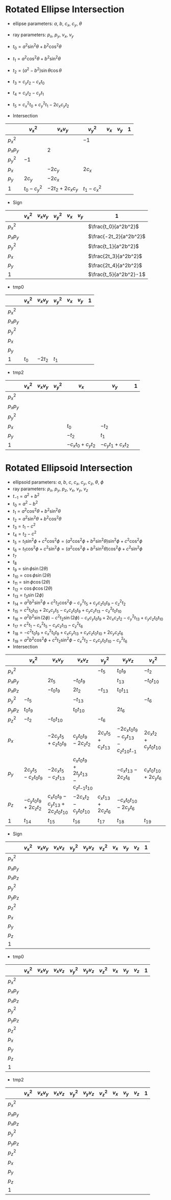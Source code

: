 # Rotated Ellipse Intersection

- ellipse parameters: $a$, $b$, $c_x$, $c_y$, $\theta$
- ray parameters: $p_x$, $p_y$, $v_x$, $v_y$
- $t_0 = a^2\sin^2\theta+b^2\cos^2\theta$
- $t_1 = a^2\cos^2\theta+b^2\sin^2\theta$
- $t_2 = (a^2 - b^2)\sin\theta\cos\theta$
- $t_3 = c_y t_2 - c_x t_0$
- $t_4 = c_x t_2 - c_y t_1$
- $t_5 = c_x^2 t_0 + c_y^2 t_1 - 2 c_x c_y t_2$

- Intersection

|           | $v_x^2$       | $v_x v_y$          | $v_y^2$       | $v_x$ | $v_y$ | $1$ |
|-----------|---------------|--------------------|---------------|-------|-------|-----|
| $p_x^2$   |               |                    | $-1$          |       |       |     |
| $p_x p_y$ |               | $2$                |               |       |       |     |
| $p_y^2$   | $-1$          |                    |               |       |       |     |
| $p_x$     |               | $-2c_y$            | $2c_x$        |       |       |     |
| $p_y$     | $2c_y$        | $-2c_x$            |               |       |       |     |
| $1$       | $t_0 - c_y^2$ | $-2t_2 + 2c_x c_y$ | $t_1 - c_x^2$ |       |       |     |

- Sign

|           | $v_x^2$ | $v_x v_y$ | $v_y^2$ | $v_x$ | $v_y$ | $1$                    |
|-----------|---------|-----------|---------|-------|-------|------------------------|
| $p_x^2$   |         |           |         |       |       | $\frac{t_0}{a^2b^2}$   |
| $p_x p_y$ |         |           |         |       |       | $\frac{-2t_2}{a^2b^2}$ |
| $p_y^2$   |         |           |         |       |       | $\frac{t_1}{a^2b^2}$   |
| $p_x$     |         |           |         |       |       | $\frac{2t_3}{a^2b^2}$  |
| $p_y$     |         |           |         |       |       | $\frac{2t_4}{a^2b^2}$  |
| $1$       |         |           |         |       |       | $\frac{t_5}{a^2b^2}-1$ |

- tmp0

|           | $v_x^2$ | $v_x v_y$ | $v_y^2$ | $v_x$ | $v_y$ | $1$ |
|-----------|---------|-----------|---------|-------|-------|-----|
| $p_x^2$   |         |           |         |       |       |     |
| $p_x p_y$ |         |           |         |       |       |     |
| $p_y^2$   |         |           |         |       |       |     |
| $p_x$     |         |           |         |       |       |     |
| $p_y$     |         |           |         |       |       |     |
| $1$       | $t_0$   | $-2t_2$   | $t_1$   |       |       |     |

- tmp2

|           | $v_x^2$ | $v_x v_y$ | $v_y^2$ | $v_x$                | $v_y$                | $1$ |
|-----------|---------|-----------|---------|----------------------|----------------------|-----|
| $p_x^2$   |         |           |         |                      |                      |     |
| $p_x p_y$ |         |           |         |                      |                      |     |
| $p_y^2$   |         |           |         |                      |                      |     |
| $p_x$     |         |           |         | $t_0$                | $-t_2$               |     |
| $p_y$     |         |           |         | $-t_2$               | $t_1$                |     |
| $1$       |         |           |         | $-c_x t_0 + c_y t_2$ | $-c_y t_1 + c_x t_2$ |     |

# Rotated Ellipsoid Intersection

- ellipsoid parameters: $a$, $b$, $c$, $c_x$, $c_y$, $c_z$, $\theta$, $\phi$
- ray parameters: $p_x$, $p_y$, $p_z$, $v_x$, $v_y$, $v_z$
- $t_{-1} = a^2 + b^2$
- $t_0 = a^2 - b^2$
- $t_1 = a^2\cos^2\theta+b^2\sin^2\theta$
- $t_2 = a^2\sin^2\theta+b^2\cos^2\theta$
- $t_3 = t_1 - c^2$
- $t_4 = t_2 - c^2$
- $t_5 = t_1 \sin^2\phi + c^2 \cos^2\phi = (a^2\cos^2\phi + b^2\sin^2\theta)\sin^2\phi + c^2\cos^2\phi$
- $t_6 = t_1 \cos^2\phi + c^2 \sin^2\phi = (a^2\cos^2\phi + b^2\sin^2\theta)\cos^2\phi + c^2\sin^2\phi$
- $t_7$
- $t_8$
- $t_9 = \sin\phi\sin(2\theta)$
- $t_{10} = \cos\phi\sin(2\theta)$
- $t_{11} = \sin\phi\cos(2\theta)$
- $t_{12} = \cos\phi\cos(2\theta)$
- $t_{13} = t_3\sin(2\phi)$
- $t_{14} = a^2b^2\sin^2\phi+c^2t_2\cos^2\phi-c_y^2t_5+c_yc_zt_0t_9-c_z^2t_2$
- $t_{15} = c^2t_0t_{10}+2c_xc_yt_5-c_xc_zt_0t_9+c_yc_zt_{13}-c_z^2t_0t_{10}$
- $t_{16} = a^2b^2\sin(2\phi)-c^2t_2\sin(2\phi)-c_xc_yt_0t_9+2c_xc_zt_2-c_y^2t_{13}+c_yc_zt_0t_{10}$
- $t_{17} = c^2t_1-c_x^2t_5-c_xc_zt_{13}-c_z^2t_6$
- $t_{18} = -c^2t_0t_9+c_x^2t_0t_9+c_xc_yt_{13}+c_xc_zt_0t_{10}+2c_yc_zt_6$
- $t_{19} = a^2b^2\cos^2\phi+c^2t_2\sin^2\phi-c_x^2t_2-c_xc_yt_0t_{10}-c_y^2t_6$
- Intersection

|           | $v_x^2$              | $v_x v_y$                           | $v_x v_z$                              | $v_y^2$               | $v_y v_z$                               | $v_z^2$                | $v_x$ | $v_y$ | $v_z$ | $1$ |
|-----------|----------------------|-------------------------------------|----------------------------------------|-----------------------|-----------------------------------------|------------------------|-------|-------|-------|-----|
| $p_x^2$   |                      |                                     |                                        | $-t_5$                | $t_0 t_9$                               | $-t_2$                 |       |       |       |     |
| $p_x p_y$ |                      | $2t_5$                              | $-t_0 t_9$                             |                       | $t_{13}$                                | $-t_0 t_{10}$          |       |       |       |     |
| $p_x p_z$ |                      | $-t_0 t_9$                          | $2t_2$                                 | $-t_{13}$             | $t_0 t_{11}$                            |                        |       |       |       |     |
| $p_y^2$   | $-t_5$               |                                     | $-t_{13}$                              |                       |                                         | $-t_6$                 |       |       |       |     |
| $p_y p_z$ | $t_0 t_9$            |                                     | $t_0 t_{10}$                           |                       | $2t_6$                                  |                        |       |       |       |     |
| $p_z^2$   | $-t_2$               | $-t_0 t_{10}$                       |                                        | $-t_6$                |                                         |                        |       |       |       |     |
| $p_x$     |                      | $-2c_y t_5+c_z t_0 t_9$             | $c_y t_0 t_9-2c_z t_2$                 | $2c_x t_5+c_z t_{13}$ | $-2c_xt_0t_9-c_yt_{13}-c_zt_{10}t_{-1}$ | $2c_xt_2+c_yt_0t_{10}$ |       |       |       |     |
| $p_y$     | $2c_yt_5-c_zt_0t_9$  | $-2c_xt_5-c_zt_{13}$                | $c_xt_0t_9+2t_yt_{13}-c_zt_{-1}t_{10}$ |                       | $-c_xt_{13}-2c_zt_6$                    | $c_xt_0t_{10}+2c_yt_6$ |       |       |       |     |
| $p_z$     | $-c_yt_0t_9+2c_zt_2$ | $c_xt_0t_9-c_yt_{13}+2c_zt_0t_{10}$ | $-2c_xt_2-c_yt_0t_{10}$                | $c_xt_{13}+2c_zt_6$   | $-c_xt_0t_{10}-2c_yt_6$                 |                        |       |       |       |     |
| 1         | $t_{14}$             | $t_{15}$                            | $t_{16}$                               | $t_{17}$              | $t_{18}$                                | $t_{19}$               |       |       |       |     |

- Sign

|           | $v_x^2$ | $v_x v_y$ | $v_x v_z$ | $v_y^2$ | $v_y v_z$ | $v_z^2$ | $v_x$ | $v_y$ | $v_z$ | $1$ |
|-----------|---------|-----------|-----------|---------|-----------|---------|-------|-------|-------|-----|
| $p_x^2$   |         |           |           |         |           |         |       |       |       |     |
| $p_x p_y$ |         |           |           |         |           |         |       |       |       |     |
| $p_x p_z$ |         |           |           |         |           |         |       |       |       |     |
| $p_y^2$   |         |           |           |         |           |         |       |       |       |     |
| $p_y p_z$ |         |           |           |         |           |         |       |       |       |     |
| $p_z^2$   |         |           |           |         |           |         |       |       |       |     |
| $p_x$     |         |           |           |         |           |         |       |       |       |     |
| $p_y$     |         |           |           |         |           |         |       |       |       |     |
| $p_z$     |         |           |           |         |           |         |       |       |       |     |
| 1         |         |           |           |         |           |         |       |       |       |     |

- tmp0

|           | $v_x^2$ | $v_x v_y$ | $v_x v_z$ | $v_y^2$ | $v_y v_z$ | $v_z^2$ | $v_x$ | $v_y$ | $v_z$ | $1$ |
|-----------|---------|-----------|-----------|---------|-----------|---------|-------|-------|-------|-----|
| $p_x^2$   |         |           |           |         |           |         |       |       |       |     |
| $p_x p_y$ |         |           |           |         |           |         |       |       |       |     |
| $p_x p_z$ |         |           |           |         |           |         |       |       |       |     |
| $p_y^2$   |         |           |           |         |           |         |       |       |       |     |
| $p_y p_z$ |         |           |           |         |           |         |       |       |       |     |
| $p_z^2$   |         |           |           |         |           |         |       |       |       |     |
| $p_x$     |         |           |           |         |           |         |       |       |       |     |
| $p_y$     |         |           |           |         |           |         |       |       |       |     |
| $p_z$     |         |           |           |         |           |         |       |       |       |     |
| 1         |         |           |           |         |           |         |       |       |       |     |

- tmp2

|           | $v_x^2$ | $v_x v_y$ | $v_x v_z$ | $v_y^2$ | $v_y v_z$ | $v_z^2$ | $v_x$ | $v_y$ | $v_z$ | $1$ |
|-----------|---------|-----------|-----------|---------|-----------|---------|-------|-------|-------|-----|
| $p_x^2$   |         |           |           |         |           |         |       |       |       |     |
| $p_x p_y$ |         |           |           |         |           |         |       |       |       |     |
| $p_x p_z$ |         |           |           |         |           |         |       |       |       |     |
| $p_y^2$   |         |           |           |         |           |         |       |       |       |     |
| $p_y p_z$ |         |           |           |         |           |         |       |       |       |     |
| $p_z^2$   |         |           |           |         |           |         |       |       |       |     |
| $p_x$     |         |           |           |         |           |         |       |       |       |     |
| $p_y$     |         |           |           |         |           |         |       |       |       |     |
| $p_z$     |         |           |           |         |           |         |       |       |       |     |
| 1         |         |           |           |         |           |         |       |       |       |     |
